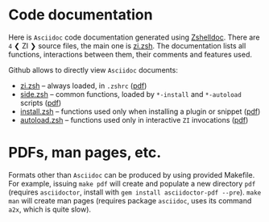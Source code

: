 # Code documentation

Here is `Asciidoc` code documentation generated using [Zshelldoc](https://github.com/z-shell/zshelldoc).
There are `4` ❮ ZI ❯ source files, the main one is [zi.zsh](zi.zsh.adoc). The documentation
lists all functions, interactions between them, their comments and features used.

Github allows to directly view `Asciidoc` documents:

- [zi.zsh](zi.zsh.adoc) – always loaded, in `.zshrc` ([pdf](https://z-shell.github.io/zi/wiki/zi.zsh))
- [side.zsh](side.zsh.adoc) – common functions, loaded by `*-install` and `*-autoload` scripts ([pdf](https://z-shell.github.io/zi/wiki/side.zsh))
- [install.zsh](install.zsh.adoc) – functions used only when installing a plugin or snippet ([pdf](https://z-shell.github.io/zi/wiki/install.zsh))
- [autoload.zsh](autoload.zsh.adoc) – functions used only in interactive `ZI` invocations ([pdf](https://z-shell.github.io/zi/wiki/autoload.zsh))

# PDFs, man pages, etc.

Formats other than `Asciidoc` can be produced by using provided Makefile. For example, issuing
`make pdf` will create and populate a new directory `pdf` (requires `asciidoctor`, install with
`gem install asciidoctor-pdf --pre`). `make man` will create man pages (requires package `asciidoc`,
uses its command `a2x`, which is quite slow).
